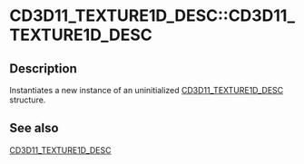 # CD3D11_TEXTURE1D_DESC::CD3D11_TEXTURE1D_DESC

## Description

Instantiates a new instance of an uninitialized [CD3D11_TEXTURE1D_DESC](https://learn.microsoft.com/previous-versions/windows/desktop/legacy/jj151694(v=vs.85)) structure.

## See also

[CD3D11_TEXTURE1D_DESC](https://learn.microsoft.com/previous-versions/windows/desktop/legacy/jj151694(v=vs.85))